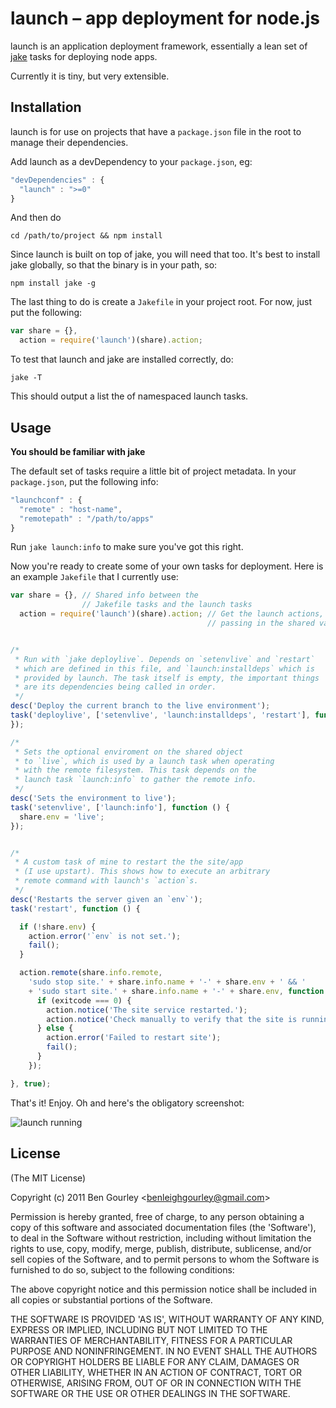 # launch – app deployment for node.js

launch is an application deployment framework, essentially a lean set
of [jake](https://github.com/mde/jake) tasks for deploying node apps.

Currently it is tiny, but very extensible.

## Installation

launch is for use on projects that have a `package.json` file in the root
to manage their dependencies.

Add launch as a devDependency to your `package.json`, eg:

```js
"devDependencies" : {
  "launch" : ">=0"
}
```

And then do
  
    cd /path/to/project && npm install

Since launch is built on top of jake, you will need that too. It's best
to install jake globally, so that the binary is in your path, so:

    npm install jake -g

The last thing to do is create a `Jakefile` in your project root. For now,
just put the following:

```js
var share = {},
  action = require('launch')(share).action;
```

To test that launch and jake are installed correctly, do:
  
    jake -T

This should output a list the of namespaced launch tasks.

## Usage

**You should be familiar with jake**

The default set of tasks require a little bit of project metadata. In your
`package.json`, put the following info:

```js
"launchconf" : {
  "remote" : "host-name",
  "remotepath" : "/path/to/apps"
}
```

Run `jake launch:info` to make sure you've got this right.

Now you're ready to create some of your own tasks for deployment. Here is an
example `Jakefile` that I currently use:

```js
var share = {}, // Shared info between the
                // Jakefile tasks and the launch tasks
  action = require('launch')(share).action; // Get the launch actions,
                                            // passing in the shared var


/*
 * Run with `jake deploylive`. Depends on `setenvlive` and `restart`
 * which are defined in this file, and `launch:installdeps` which is
 * provided by launch. The task itself is empty, the important things
 * are its dependencies being called in order.
 */
desc('Deploy the current branch to the live environment');
task('deploylive', ['setenvlive', 'launch:installdeps', 'restart'], function () {
});

/*
 * Sets the optional enviroment on the shared object
 * to `live`, which is used by a launch task when operating
 * with the remote filesystem. This task depends on the
 * launch task `launch:info` to gather the remote info.
 */
desc('Sets the environment to live');
task('setenvlive', ['launch:info'], function () {
  share.env = 'live';
});


/*
 * A custom task of mine to restart the the site/app
 * (I use upstart). This shows how to execute an arbitrary
 * remote command with launch's `action`s.
 */
desc('Restarts the server given an `env`');
task('restart', function () {

  if (!share.env) {
    action.error('`env` is not set.');
    fail();
  }

  action.remote(share.info.remote,
    'sudo stop site.' + share.info.name + '-' + share.env + ' && '
    + 'sudo start site.' + share.info.name + '-' + share.env, function (exitcode) {
      if (exitcode === 0) {
        action.notice('The site service restarted.');
        action.notice('Check manually to verify that the site is running.')
      } else {
        action.error('Failed to restart site');
        fail();
      }
    });

}, true);
```

That's it! Enjoy. Oh and here's the obligatory screenshot:

![launch running](http://f.cl.ly/items/3K020K3K2C1v333e1q2S/Screen%20Shot%202011-12-09%20at%2023.34.58.png)


## License

(The MIT License)

Copyright (c) 2011 Ben Gourley &lt;benleighgourley@gmail.com&gt;

Permission is hereby granted, free of charge, to any person obtaining
a copy of this software and associated documentation files (the
'Software'), to deal in the Software without restriction, including
without limitation the rights to use, copy, modify, merge, publish,
distribute, sublicense, and/or sell copies of the Software, and to
permit persons to whom the Software is furnished to do so, subject to
the following conditions:

The above copyright notice and this permission notice shall be
included in all copies or substantial portions of the Software.

THE SOFTWARE IS PROVIDED 'AS IS', WITHOUT WARRANTY OF ANY KIND,
EXPRESS OR IMPLIED, INCLUDING BUT NOT LIMITED TO THE WARRANTIES OF
MERCHANTABILITY, FITNESS FOR A PARTICULAR PURPOSE AND NONINFRINGEMENT.
IN NO EVENT SHALL THE AUTHORS OR COPYRIGHT HOLDERS BE LIABLE FOR ANY
CLAIM, DAMAGES OR OTHER LIABILITY, WHETHER IN AN ACTION OF CONTRACT,
TORT OR OTHERWISE, ARISING FROM, OUT OF OR IN CONNECTION WITH THE
SOFTWARE OR THE USE OR OTHER DEALINGS IN THE SOFTWARE.
